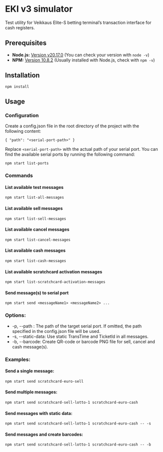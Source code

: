 # EKI v3 simulator

Test utility for Veikkaus Elite-S betting terminal’s transaction interface for cash registers.

## Prerequisites

* **Node.js:** [Version v20.17.0](https://nodejs.org/) (You can check your version with `node -v`)
* **NPM:** [Version 10.8.2](https://www.npmjs.com/) (Usually installed with Node.js, check with `npm -v`)

## Installation
`npm install`

## Usage

### Configuration

Create a config.json file in the root directory of the project with the following content:

`
{
  "path": "<serial-port-path>"
}
`

Replace `<serial-port-path>` with the actual path of your serial port. You can find the available serial ports by running the following command:

`npm start list-ports`


### Commands

#### List available test messages
`npm start list-all-messages`

#### List available sell messages
`npm start list-sell-messages`

#### List available cancel messages
`npm start list-cancel-messages`

#### List available cash messages
`npm start list-cash-messages`

#### List available scratchcard activation messages
`npm start list-scratchcard-activation-messages`

#### Send message(s) to serial port
`npm start send <messageName1> <messageName2> ...`

### Options:

- -p, --path <PATH>: The path of the target serial port. If omitted, the path specified in the config.json file will be used.
- -s, --static-data: Use static TransTime and TicketId in all messages.
- -b, --barcode: Create QR-code or barcode PNG file for sell, cancel and cash message(s).

### Examples:

#### Send a single message:
`npm start send scratchcard-euro-sell`

#### Send multiple messages:
`npm start send scratchcard-sell-lotto-1 scratchcard-euro-cash`

#### Send messages with static data:
`npm start send scratchcard-sell-lotto-1 scratchcard-euro-cash -- -s`

#### Send messages and create barcodes:
`npm start send scratchcard-sell-lotto-1 scratchcard-euro-cash -- -b`
